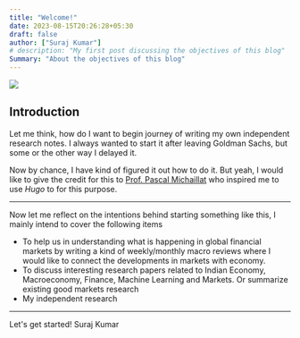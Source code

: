 ```yaml
---
title: "Welcome!"
date: 2023-08-15T20:26:28+05:30
draft: false
author: ["Suraj Kumar"]
# description: "My first post discussing the objectives of this blog" 
Summary: "About the objectives of this blog"
---
```



![](/images/writing-pen.jpg)

## Introduction

Let me think, how do I want to begin journey of writing my own independent research notes. I always wanted to start it after leaving Goldman Sachs, but some or the other way I delayed it. 

Now by chance, I have kind of figured it out how to do it. But yeah, I would like to give the credit for this to [Prof. Pascal Michaillat](https://pascalmichaillat.org/) who inspired me to use *Hugo* to for this purpose. 

---

Now let me reflect on the intentions behind starting something like this, I mainly intend to cover the following items

- To help us in understanding what is happening in global financial markets by writing a kind of weekly/monthly macro reviews where I would like to connect the developments in markets with economy. 
- To discuss interesting research papers related to Indian Economy, Macroeconomy, Finance, Machine Learning and Markets. Or summarize existing good markets research
- My independent research

---

Let's get started!
Suraj Kumar
